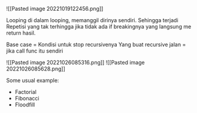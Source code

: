 ![[Pasted image 20221019122456.png]]

Looping di dalam looping, memanggil dirinya sendiri. Sehingga terjadi Repetisi yang tak terhingga jika tidak ada if breakingnya yang langsung me return hasil.

Base case = Kondisi untuk stop recursivenya
Yang buat recursive jalan = jika call func itu sendiri

![[Pasted image 20221026085316.png]]
![[Pasted image 20221026085628.png]]



Some usual example:
- Factorial
- Fibonacci
- Floodfill
